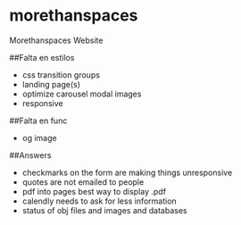 # morethanspaces
Morethanspaces Website

##Falta en estilos
- css transition groups
- landing page(s)
- optimize carousel modal images
- responsive

##Falta en func
- og image

##Answers
- checkmarks on the form are making things unresponsive
- quotes are not emailed to people
- pdf into pages best way to display .pdf
- calendly needs to ask for less information
- status of obj files and images and databases
